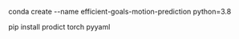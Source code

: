 conda create --name efficient-goals-motion-prediction python=3.8

pip install 
    prodict
    torch
    pyyaml
